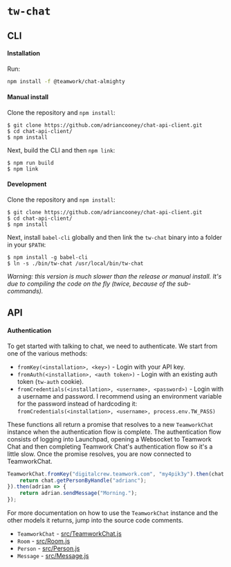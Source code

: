 # `tw-chat`
## CLI
#### Installation
Run:

```sh
npm install -f @teamwork/chat-almighty
```

#### Manual install
Clone the repository and `npm install`:

    $ git clone https://github.com/adriancooney/chat-api-client.git
    $ cd chat-api-client/
    $ npm install

Next, build the CLI and then `npm link`:

    $ npm run build
    $ npm link

#### Development
Clone the repository and `npm install`:

    $ git clone https://github.com/adriancooney/chat-api-client.git
    $ cd chat-api-client/
    $ npm install

Next, install `babel-cli` globally and then link the `tw-chat` binary into a folder in your `$PATH`:

    $ npm install -g babel-cli
    $ ln -s ./bin/tw-chat /usr/local/bin/tw-chat

*Warning: this version is much slower than the release or manual install. It's due to compiling the code on the fly (twice, because of the sub-commands).*

## API
#### Authentication
To get started with talking to chat, we need to authenticate. We start from one of the various methods:

* `fromKey(<installation>, <key>)` - Login with your API key.
* `fromAuth(<installation>, <auth token>)` - Login with an existing auth token (`tw-auth` cookie).
* `fromCredentials(<installation>, <username>, <password>)` - Login with a username and password. I recommend using an environment variable for the password instead of hardcoding it: `fromCredentials(<installation>, <username>, process.env.TW_PASS)`

These functions all return a promise that resolves to a new `TeamworkChat` instance when the authentication flow is complete. The authentication flow consists of logging into Launchpad, opening a Websocket to Teamwork Chat and then completing Teamwork Chat's authentication flow so it's a little slow. Once the promise resolves, you are now connected to TeamworkChat.

```js
TeamworkChat.fromKey("digitalcrew.teamwork.com", "my4pik3y").then(chat => {
    return chat.getPersonByHandle("adrianc");
}).then(adrian => {
    return adrian.sendMessage("Morning.");
});
```

For more documentation on how to use the `TeamworkChat` instance and the other models it returns, jump into the source code comments.

* `TeamworkChat` - [src/TeamworkChat.js](src/TeamworkChat.js)
* `Room` - [src/Room.js](src/Room.js)
* `Person` - [src/Person.js](src/Person.js)
* `Message` - [src/Message.js](src/Message.js)